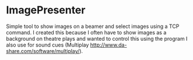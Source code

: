 ImagePresenter
==============

Simple tool to show images on a beamer and select images using a TCP command. 
I created this because I often have to show images as a background on theatre plays and wanted to control this using the program I also use for sound cues (Multiplay http://www.da-share.com/software/multiplay/).
